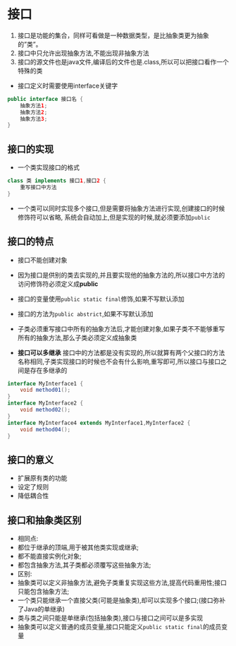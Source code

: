 # 接口
1. 接口是功能的集合，同样可看做是一种数据类型，是比抽象类更为抽象的”类”。
2. 接口中只允许出现抽象方法,不能出现非抽象方法
3. 接口的源文件也是java文件,编译后的文件也是.class,所以可以把接口看作一个特殊的类


- 接口定义时需要使用interface关键字
```java
public interface 接口名 {
	抽象方法1;
	抽象方法2;
	抽象方法3;
}
```

## 接口的实现
- 一个类实现接口的格式
```java
class 类 implements 接口1,接口2 {
	重写接口中方法
}
```

- 一个类可以同时实现多个接口,但是需要将抽象方法进行实现,创建接口的时候修饰符可以省略, 系统会自动加上,但是实现的时候,就必须要添加`public`

## 接口的特点

- 接口不能创建对象
- 因为接口是供别的类去实现的,并且要实现他的抽象方法的,所以接口中方法的访问修饰符必须定义成**public**
- 接口的变量使用`public static final`修饰,如果不写默认添加
- 接口的方法为`public abstrict`,如果不写默认添加
- 子类必须重写接口中所有的抽象方法后,才能创建对象,如果子类不不能够重写所有的抽象方法,那么子类必须定义成抽象类


- **接口可以多继承** 接口中的方法都是没有实现的,所以就算有两个父接口的方法名称相同,子类实现接口的时候也不会有什么影响,重写即可,所以接口与接口之间是存在多继承的
```java
interface MyInterface1 {
	void method01();
}
interface MyInterface2 {
	void method02();
}
interface MyInterface4 extends MyInterface1,MyInterface2 {
	void method04();
}
```

## 接口的意义

- 扩展原有类的功能
- 设定了规则
- 降低耦合性

## 接口和抽象类区别

- 相同点:
 - 都位于继承的顶端,用于被其他类实现或继承;
 - 都不能直接实例化对象;
- 都包含抽象方法,其子类都必须覆写这些抽象方法;
- 区别:
 - 抽象类可以定义非抽象方法,避免子类重复实现这些方法,提高代码重用性;接口只能包含抽象方法;
 - 一个类只能继承一个直接父类(可能是抽象类),却可以实现多个接口;(接口弥补了Java的单继承)
 - 类与类之间只能是单继承(包括抽象类),接口与接口之间可以是多实现
 - 抽象类可以定义普通的成员变量,接口只能定义`public static final`的成员变量
